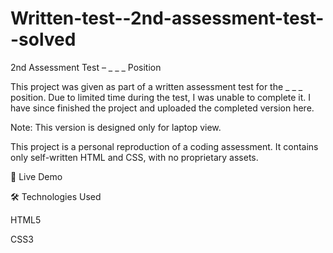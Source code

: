 # Written-test--2nd-assessment-test--solved

2nd Assessment Test – _ _ _ Position

This project was given as part of a written assessment test for the _ _ _ position.
Due to limited time during the test, I was unable to complete it. I have since finished the project and uploaded the completed version here.

Note: This version is designed only for laptop view.

This project is a personal reproduction of a coding assessment. It contains only self-written HTML and CSS, with no proprietary assets.

🔗 Live Demo

 

🛠️ Technologies Used

HTML5

CSS3






